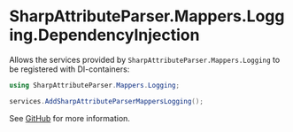 # SharpAttributeParser.Mappers.Logging.DependencyInjection

Allows the services provided by `SharpAttributeParser.Mappers.Logging` to be registered with DI-containers:

```csharp
using SharpAttributeParser.Mappers.Logging;

services.AddSharpAttributeParserMappersLogging();
```

See [GitHub](https://github.com/SharpAttributeParser/SharpAttributeParser) for more information.